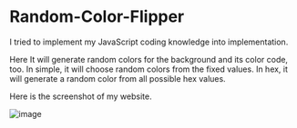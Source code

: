 # Random-Color-Flipper
I tried to implement my JavaScript coding knowledge into implementation.

Here It will generate random colors for the background and its color code, too.
In simple, it will choose random colors from the fixed values.
In hex, it will generate a random color from all possible hex values.

Here is the screenshot of my website.

![image](https://github.com/dhruv2066/Random-Color-Flipper/assets/134491726/2248d9e2-663a-41a6-8c74-b4d4456a67af)
